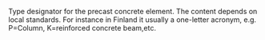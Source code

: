 Type designator for the precast concrete element. The content depends on local standards. For instance in Finland it usually a one-letter acronym, e.g. P=Column, K=reinforced concrete beam,etc.
